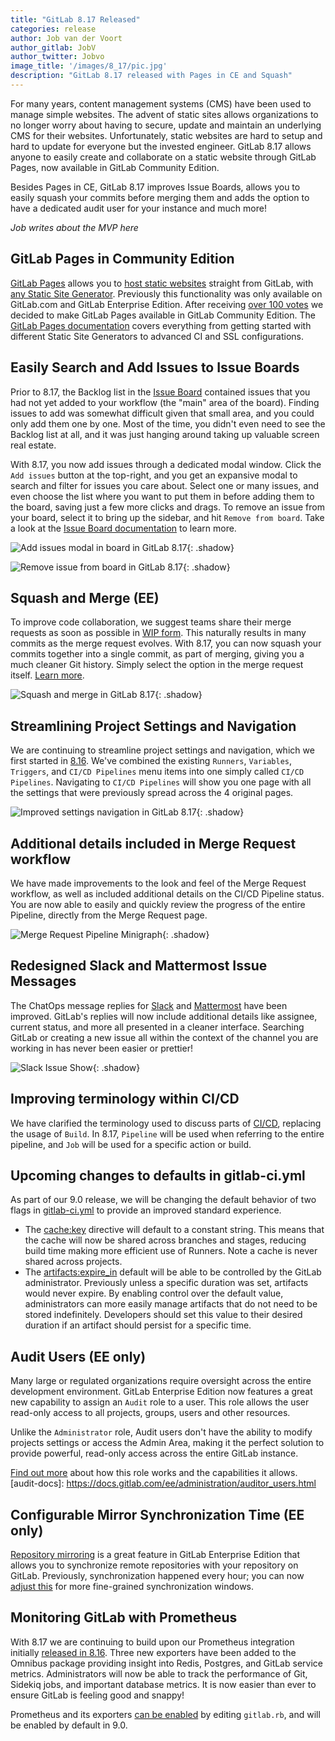```yaml
---
title: "GitLab 8.17 Released"
categories: release
author: Job van der Voort
author_gitlab: JobV
author_twitter: Jobvo
image_title: '/images/8_17/pic.jpg'
description: "GitLab 8.17 released with Pages in CE and Squash"
---
```


For many years, content management systems (CMS) have been used
to manage simple websites. The advent of static sites allows organizations to
no longer worry about having to secure, update and maintain an underlying CMS
for their websites. Unfortunately, static websites are hard to setup and hard
to update for everyone but the invested engineer.
GitLab 8.17 allows anyone to easily create and collaborate on a static website
through GitLab Pages, now available in GitLab Community Edition.

Besides Pages in CE, GitLab 8.17 improves Issue Boards, allows you to easily
squash your commits before merging them and adds the option to have a dedicated
audit user for your instance and much more!

<!-- more -->

_Job writes about the MVP here_

<!-- don't forget to link MVP's name to their GitLab.com profile -->

## GitLab Pages in Community Edition

[GitLab Pages][pages] allows you to [host static websites][post-pages-setup] 
straight from GitLab, with [any Static Site Generator][pages-ssgs]. Previously 
this functionality was only available on GitLab.com and GitLab Enterprise Edition.
After receiving [over 100 votes](https://gitlab.com/gitlab-org/gitlab-ce/issues/14605)
we decided to make GitLab Pages available in GitLab Community Edition. 
The [GitLab Pages documentation][pages-docs] covers everything from getting 
started with different Static Site Generators to advanced CI and SSL 
configurations.

[pages-ssgs]: /2016/06/17/ssg-overview-gitlab-pages-part-3-examples-ci/
[pages]: https://pages.gitlab.io/
[post-pages-setup]: /2016/04/07/gitlab-pages-setup/
[pages-docs]: http://docs.gitlab.com/ce/user/project/pages/index.html

## Easily Search and Add Issues to Issue Boards

Prior to 8.17, the Backlog list in the [Issue Board][board] contained issues 
that you had not yet added to your workflow (the "main" area of the board).
Finding issues to add was somewhat difficult given that small area, and you 
could only add them one by one. Most of the time, you didn't even need to see 
the Backlog list at all, and it was just hanging around taking up valuable 
screen real estate.

With 8.17, you now add issues through a dedicated modal window.
Click the `Add issues` button at the top-right, and you get an expansive modal
to search and filter for issues you care about.
Select one or many issues, and even choose the list where you want to put them
in before adding them to the board, saving just a few more clicks and drags.
To remove an issue from your board, select it to bring up the sidebar, and hit
`Remove from board`.
Take a look at the [Issue Board documentation][board-doc] to learn more.

[board]: /solutions/issueboard/
[board-doc]: https://docs.gitlab.com/ce/user/project/issue_board.html

![Add issues modal in board in GitLab 8.17](/images/8_17/board_modal.png){: .shadow}

![Remove issue from board in GitLab 8.17](/images/8_17/board_remove.png){: .shadow}

## Squash and Merge (EE)

To improve code collaboration, we suggest teams share their merge requests as
soon as possible in [WIP form][wip].
This naturally results in many commits as the merge request evolves.
With 8.17, you can now squash your commits together into a single commit, as
part of merging, giving you a much cleaner Git history.
Simply select the option in the merge request itself.
[Learn more][squash-doc].

[wip]: https://docs.gitlab.com/ce/user/project/merge_requests/work_in_progress_merge_requests.html
[squash-doc]: https://docs.gitlab.com/ee/user/project/merge_requests/squash_and_merge.html

![Squash and merge in GitLab 8.17](/images/8_17/squash_edit_form.png){: .shadow}

## Streamlining Project Settings and Navigation

We are continuing to streamline project settings and navigation, which we first 
started in [8.16]. We've combined the existing `Runners`, `Variables`, 
`Triggers`, and `CI/CD Pipelines` menu items into one simply called 
`CI/CD Pipelines`. Navigating to `CI/CD Pipelines` will show you one page with 
all the settings that were previously spread across the 4 original pages.

[8.16]: https://about.gitlab.com/2017/01/22/gitlab-8-16-released/

![Improved settings navigation in GitLab 8.17](/images/8_17/settings_new.png){: .shadow}

## Additional details included in Merge Request workflow

We have made improvements to the look and feel of the Merge Request workflow,
as well as included additional details on the CI/CD Pipeline status. You are
now able to easily and quickly review the progress of the entire Pipeline,
directly from the Merge Request page.

![Merge Request Pipeline Minigraph](/images/8_17/merge_request_minigraph.png){: .shadow}

## Redesigned Slack and Mattermost Issue Messages

The ChatOps message replies for [Slack][slack-chatops] and 
[Mattermost][mattermost-chatops] have been improved. GitLab's replies will now 
include additional details like assignee, current status, and more all presented 
in a cleaner interface. Searching GitLab or creating a new issue all within the 
context of the channel you are working in has never been easier or prettier!

![Slack Issue Show](/images/8_17/slack_issue_show.png){: .shadow}

[slack-chatops]: https://docs.gitlab.com/ce/user/project/integrations/slack_slash_commands.html
[mattermost-chatops]: https://docs.gitlab.com/ce/user/project/integrations/mattermost_slash_commands.html

## Improving terminology within CI/CD

We have clarified the terminology used to discuss parts of [CI/CD][cicd],
replacing the usage of `Build`. In 8.17, `Pipeline` will be used when referring
to the entire pipeline, and `Job` will be used for a specific action or build.

[cicd]: http://docs.gitlab.com/ce/ci/README.html

## Upcoming changes to defaults in gitlab-ci.yml

As part of our 9.0 release, we will be changing the default behavior of two 
flags in [gitlab-ci.yml][gitlab-ci-yml] to provide an improved standard experience.

* The [cache:key][cache-key] directive will default to a constant string. This 
  means that the cache will now be shared across branches and stages, reducing 
  build time making more efficient use of Runners. Note a cache is never shared 
  across projects.
* The [artifacts:expire_in][artifacts-expire-in] default will be able to be 
  controlled by the GitLab administrator. Previously unless a specific duration 
  was set, artifacts would never expire. By enabling control over the default 
  value, administrators can more easily manage artifacts that do not need to be 
  stored indefinitely. Developers should set this value to their desired 
  duration if an artifact should persist for a specific time.

[gitlab-ci-yml]: http://docs.gitlab.com/ce/ci/yaml/README.html
[cache-key]: http://docs.gitlab.com/ce/ci/yaml/README.html#cache-key
[artifacts-expire-in]: http://docs.gitlab.com/ce/ci/yaml/README.html#artifacts-expire_in

## Audit Users (EE only)

Many large or regulated organizations require oversight across the entire 
development environment. GitLab Enterprise Edition now features a great new 
capability to assign an `Audit` role to a user. This role allows the user 
read-only access to all projects, groups, users and other resources.

Unlike the `Administrator` role, Audit users don't have the ability to modify 
projects settings or access the Admin Area, making it the perfect solution to 
provide powerful, read-only access across the entire GitLab instance.

[Find out more](audit-docs) about how this role works and the capabilities it allows.
[audit-docs]: https://docs.gitlab.com/ee/administration/auditor_users.html

## Configurable Mirror Synchronization Time (EE only)

[Repository mirroring] is a great feature in GitLab Enterprise Edition that 
allows you to synchronize remote repositories with your repository on GitLab. 
Previously, synchronization happened every hour; you can now [adjust this][sync] 
for more fine-grained synchronization windows.

[Repository mirroring]: https://docs.gitlab.com/ee/workflow/repository_mirroring.html
[sync]: https://docs.gitlab.com/ee/workflow/repository_mirroring.html#adjusting-synchronization-times

## Monitoring GitLab with Prometheus

With 8.17 we are continuing to build upon our Prometheus integration initially
[released in 8.16][prom-8-16]. Three new exporters have been added to the
Omnibus package providing insight into Redis, Postgres, and GitLab service
metrics. Administrators will now be able to track the performance of Git,
Sidekiq jobs, and important database metrics. It is now easier than ever to
ensure GitLab is feeling good and snappy!

Prometheus and its exporters [can be enabled][prom-doc] by editing `gitlab.rb`, 
and will be enabled by default in 9.0.

[prom-8-16]: https://about.gitlab.com/2017/01/22/gitlab-8-16-released/
[prom-doc]: https://docs.gitlab.com/ce/administration/monitoring/prometheus/index.html
